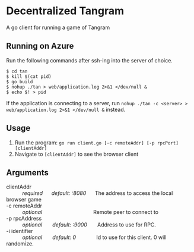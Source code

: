 # Decentralized Tangram
A go client for running a game of Tangram

## Running on Azure
Run the following commands after ssh-ing into the server of choice.
```
$ cd tan
$ kill $(cat pid) 
$ go build
$ nohup ./tan > web/application.log 2>&1 </dev/null &
$ echo $! > pid
```

If the application is connecting to a server, run `nohup ./tan -c <server> > web/application.log 2>&1 </dev/null &` instead.

## Usage
1. Run the program: `go run client.go [-c remoteAddr] [-p rpcPort] [clientAddr]`
1. Navigate to `[clientAddr]` to see the browser client
## Arguments
clientAddr  
&nbsp;&nbsp;&nbsp;&nbsp;&nbsp;&nbsp;&nbsp;&nbsp;&nbsp;&nbsp;&nbsp;*required*&nbsp;&nbsp;&nbsp;&nbsp;&nbsp;&nbsp;*default: :8080*&nbsp;&nbsp;&nbsp;&nbsp;&nbsp;&nbsp;The address to access the local browser game  
-c remoteAddr  
&nbsp;&nbsp;&nbsp;&nbsp;&nbsp;&nbsp;&nbsp;&nbsp;&nbsp;&nbsp;&nbsp;*optional*&nbsp;&nbsp;&nbsp;&nbsp;&nbsp;&nbsp;&nbsp;&nbsp;&nbsp;&nbsp;&nbsp;&nbsp;&nbsp;&nbsp;&nbsp;&nbsp;&nbsp;&nbsp;&nbsp;&nbsp;&nbsp;&nbsp;&nbsp;&nbsp;&nbsp;&nbsp;&nbsp;&nbsp;&nbsp;&nbsp;&nbsp;&nbsp;&nbsp;&nbsp;&nbsp;Remote peer to connect to  
-p rpcAddress  
&nbsp;&nbsp;&nbsp;&nbsp;&nbsp;&nbsp;&nbsp;&nbsp;&nbsp;&nbsp;&nbsp;*optional*&nbsp;&nbsp;&nbsp;&nbsp;&nbsp;&nbsp;&nbsp;*default: :9000*&nbsp;&nbsp;&nbsp;&nbsp;&nbsp;&nbsp;&nbsp;Address to use for RPC.  
-i identifier  
&nbsp;&nbsp;&nbsp;&nbsp;&nbsp;&nbsp;&nbsp;&nbsp;&nbsp;&nbsp;&nbsp;*optional*&nbsp;&nbsp;&nbsp;&nbsp;&nbsp;&nbsp;&nbsp;*default: 0*&nbsp;&nbsp;&nbsp;&nbsp;&nbsp;&nbsp;&nbsp;&nbsp;&nbsp;&nbsp;&nbsp;&nbsp;&nbsp;&nbsp;Id to use for this client. 0 will randomize.  
